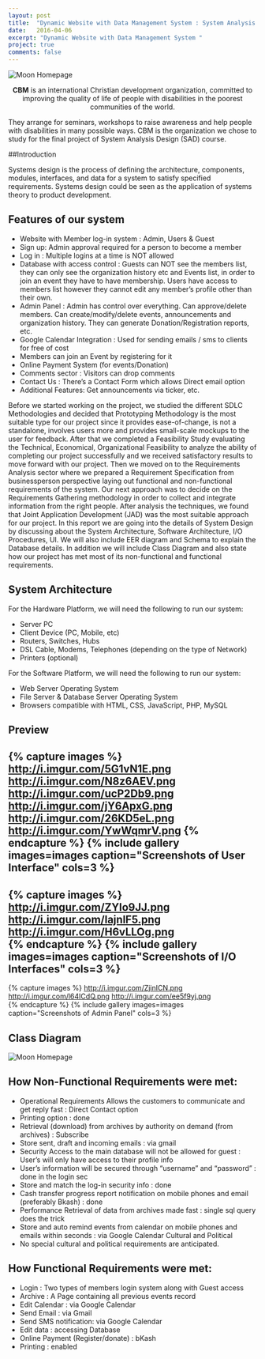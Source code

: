 ```yaml
---
layout: post
title:  "Dynamic Website with Data Management System : System Analysis Design (SAD)"
date:   2016-04-06
excerpt: "Dynamic Website with Data Management System "
project: true
comments: false
---
```


![Moon Homepage](http://i.imgur.com/r1V7dnV.png) 
    
<center><b>CBM</b> is an international Christian development organization, committed to improving the quality of life of people with disabilities in the poorest communities of the world.
</center> 
 
 They arrange for seminars, workshops to raise awareness and help people with disabilities in many possible ways.
CBM is the organization we chose to study for the final project of System Analysis Design (SAD) course.
 
##Introduction

Systems design is the process of defining the architecture, components, modules, interfaces, and data for a system to satisfy specified requirements. Systems design could be seen as the application of systems theory to product development.

## Features of our system

* Website with Member log-in system : Admin, Users & Guest
* Sign up: Admin approval required for a person to become a member
* Log in : Multiple logins at a time is NOT allowed
* Database with access control : Guests can NOT see the members list, 
they can only see the organization history etc and Events list, 
in order to join an event they have to have membership. 
Users have access to members list however they cannot edit any member’s profile other than their own. 
* Admin Panel : Admin has control over everything. 
Can approve/delete members. 
Can create/modify/delete events, announcements and organization history. 
They can generate Donation/Registration reports, etc.   
* Google Calendar Integration : Used for sending emails / sms to clients for free of cost
* Members can join an Event by registering for it
* Online Payment System (for events/Donation)
* Comments sector : Visitors can drop comments
* Contact Us : There’s a Contact Form which allows Direct email option
* Additional Features: Get announcements via ticker, etc.
     
Before we started working on the project, we studied the different SDLC Methodologies and decided that Prototyping Methodology is the most suitable type for our project since it provides ease-of-change, is not a standalone, involves users more and provides small-scale mockups to the user for feedback.
After that we completed a Feasibility Study evaluating the Technical, Economical, Organizational Feasibility to analyze the ability of completing our project successfully and we received satisfactory results to move forward with our project.
Then we moved on to the Requirements Analysis sector where we prepared a Requirement Specification from businessperson perspective laying out functional and non-functional requirements of the system.
Our next approach was to decide on the Requirements Gathering methodology in order to collect and integrate information from the right people. After analysis the techniques, we found that Joint Application Development (JAD) was the most suitable approach for our project.
In this report we are going into the details of System Design by discussing about the System Architecture, Software Architecture, I/O Procedures, UI. We will also include EER diagram and Schema to explain the Database details. In addition we will include Class Diagram and also state how our project has met most of its non-functional and functional requirements.

## System Architecture

For the Hardware Platform, we will need the following to run our system:
* Server PC
* Client Device (PC, Mobile, etc)
* Routers, Switches, Hubs
* DSL Cable, Modems, Telephones (depending on the type of Network)
* Printers (optional)

For the Software Platform, we will need the following to run our system: 
* Web Server Operating System
* File Server & Database Server Operating System
* Browsers compatible with HTML, CSS, JavaScript, PHP, MySQL
     
## Preview

{% capture images %}
	http://i.imgur.com/5G1vN1E.png
    http://i.imgur.com/N8z6AEV.png
    http://i.imgur.com/ucP2Db9.png
    http://i.imgur.com/jY6ApxG.png
    http://i.imgur.com/26KD5eL.png
    http://i.imgur.com/YwWqmrV.png
{% endcapture %}
{% include gallery images=images caption="Screenshots of User Interface" cols=3 %}
---

{% capture images %}
    http://i.imgur.com/ZYIo9JJ.png
	http://i.imgur.com/lajnlF5.png
    http://i.imgur.com/H6vLLOg.png    
{% endcapture %}
{% include gallery images=images caption="Screenshots of I/O Interfaces" cols=3 %}   
---
{% capture images %}
    http://i.imgur.com/ZjinICN.png
    http://i.imgur.com/l64ICdQ.png
    http://i.imgur.com/ee5f9yj.png  
{% endcapture %}
{% include gallery images=images caption="Screenshots of Admin Panel" cols=3 %}  

## Class Diagram
![Moon Homepage](http://i.imgur.com/VGIgraz.png) 

## How Non-Functional Requirements were met:
* Operational  Requirements 
Allows the customers to communicate and get reply fast :  Direct Contact option
* Printing option  : done
* Retrieval (download) from archives by authority on demand (from archives) : Subscribe
* Store sent, draft and incoming emails : via gmail 
* Security
 Access to the main database will  not be allowed for guest : User’s will only have access to their profile info
* User’s information will be secured through “username” and “password” : done in the login sec
* Store and match the log-in security info : done
* Cash transfer progress report notification on mobile phones and email (preferably Bkash) : done
* Performance
Retrieval of data from archives made fast : single sql query does the trick
* Store and auto remind events from calendar on mobile phones and emails within seconds : via Google Calendar
Cultural and Political 
* No special cultural and political requirements are anticipated. 


## How Functional Requirements were met:

*	Login : Two types of members login system along with Guest access
*	 Archive : A Page containing all previous events record
*	 Edit Calendar : via Google Calendar
*	 Send Email : via Gmail
*	 Send SMS notification: via Google Calendar
*	 Edit data : accessing Database
*	 Online Payment (Register/donate) : bKash 
*	 Printing : enabled 


          

